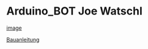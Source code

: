 # Arduino_BOT Joe Watschl




[image](https://github.com/frankyhub/png/blob/master/Watschl.JPG)

[Bauanleitung](https://github.com/frankyhub/Arduino_BOT_Watschl/blob/main/Bauanleitung/Bauanleitung%20Jo%20Watschl.pdf)

